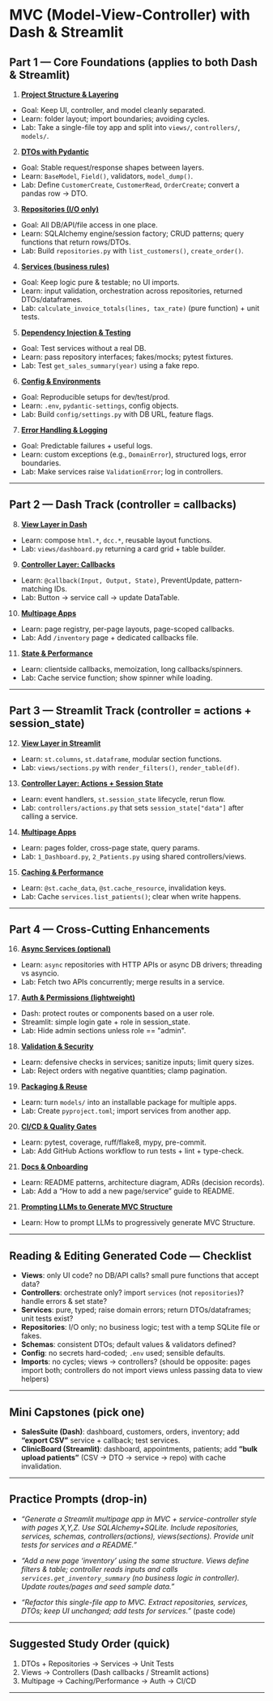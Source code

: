 # **MVC (Model-View-Controller) with Dash & Streamlit**

## Part 1 — Core Foundations (applies to both Dash & Streamlit)

1. [**Project Structure & Layering**](https://github.com/fromsantanu/LLM-Based-Agentic-Systems/blob/main/MVCServices/p01.md)

* Goal: Keep UI, controller, and model cleanly separated.
* Learn: folder layout; import boundaries; avoiding cycles.
* Lab: Take a single-file toy app and split into `views/`, `controllers/`, `models/`.

2. [**DTOs with Pydantic**](https://github.com/fromsantanu/LLM-Based-Agentic-Systems/blob/main/MVCServices/p02.md)

* Goal: Stable request/response shapes between layers.
* Learn: `BaseModel`, `Field()`, validators, `model_dump()`.
* Lab: Define `CustomerCreate`, `CustomerRead`, `OrderCreate`; convert a pandas row → DTO.

3. [**Repositories (I/O only)**](https://github.com/fromsantanu/LLM-Based-Agentic-Systems/blob/main/MVCServices/p03.md)

* Goal: All DB/API/file access in one place.
* Learn: SQLAlchemy engine/session factory; CRUD patterns; query functions that return rows/DTOs.
* Lab: Build `repositories.py` with `list_customers()`, `create_order()`.

4. [**Services (business rules)**](https://github.com/fromsantanu/LLM-Based-Agentic-Systems/blob/main/MVCServices/p04.md)

* Goal: Keep logic pure & testable; no UI imports.
* Learn: input validation, orchestration across repositories, returned DTOs/dataframes.
* Lab: `calculate_invoice_totals(lines, tax_rate)` (pure function) + unit tests.

5. [**Dependency Injection & Testing**](https://github.com/fromsantanu/LLM-Based-Agentic-Systems/blob/main/MVCServices/p05.md)

* Goal: Test services without a real DB.
* Learn: pass repository interfaces; fakes/mocks; pytest fixtures.
* Lab: Test `get_sales_summary(year)` using a fake repo.

6. [**Config & Environments**](https://github.com/fromsantanu/LLM-Based-Agentic-Systems/blob/main/MVCServices/p06.md)

* Goal: Reproducible setups for dev/test/prod.
* Learn: `.env`, `pydantic-settings`, config objects.
* Lab: Build `config/settings.py` with DB URL, feature flags.

7. [**Error Handling & Logging**](https://github.com/fromsantanu/LLM-Based-Agentic-Systems/blob/main/MVCServices/p07.md)

* Goal: Predictable failures + useful logs.
* Learn: custom exceptions (e.g., `DomainError`), structured logs, error boundaries.
* Lab: Make services raise `ValidationError`; log in controllers.

---

## Part 2 — Dash Track (controller = callbacks)

8. [**View Layer in Dash**](https://github.com/fromsantanu/LLM-Based-Agentic-Systems/blob/main/MVCServices/p08.md)

* Learn: compose `html.*`, `dcc.*`, reusable layout functions.
* Lab: `views/dashboard.py` returning a card grid + table builder.

9. [**Controller Layer: Callbacks**](https://github.com/fromsantanu/LLM-Based-Agentic-Systems/blob/main/MVCServices/p09.md)

* Learn: `@callback(Input, Output, State)`, PreventUpdate, pattern-matching IDs.
* Lab: Button → service call → update DataTable.

10. [**Multipage Apps**](https://github.com/fromsantanu/LLM-Based-Agentic-Systems/blob/main/MVCServices/p10.md)

* Learn: page registry, per-page layouts, page-scoped callbacks.
* Lab: Add `/inventory` page + dedicated callbacks file.

11. [**State & Performance**](https://github.com/fromsantanu/LLM-Based-Agentic-Systems/blob/main/MVCServices/p11.md)

* Learn: clientside callbacks, memoization, long callbacks/spinners.
* Lab: Cache service function; show spinner while loading.

---

## Part 3 — Streamlit Track (controller = actions + session_state)

12. [**View Layer in Streamlit**](https://github.com/fromsantanu/LLM-Based-Agentic-Systems/blob/main/MVCServices/p12.md)

* Learn: `st.columns`, `st.dataframe`, modular section functions.
* Lab: `views/sections.py` with `render_filters()`, `render_table(df)`.

13. [**Controller Layer: Actions + Session State**](https://github.com/fromsantanu/LLM-Based-Agentic-Systems/blob/main/MVCServices/p13.md)

* Learn: event handlers, `st.session_state` lifecycle, rerun flow.
* Lab: `controllers/actions.py` that sets `session_state["data"]` after calling a service.

14. [**Multipage Apps**](https://github.com/fromsantanu/LLM-Based-Agentic-Systems/blob/main/MVCServices/p14.md)

* Learn: pages folder, cross-page state, query params.
* Lab: `1_Dashboard.py`, `2_Patients.py` using shared controllers/views.

15. [**Caching & Performance**](https://github.com/fromsantanu/LLM-Based-Agentic-Systems/blob/main/MVCServices/p15.md)

* Learn: `@st.cache_data`, `@st.cache_resource`, invalidation keys.
* Lab: Cache `services.list_patients()`; clear when write happens.

---

## Part 4 — Cross-Cutting Enhancements

16. [**Async Services (optional)**](https://github.com/fromsantanu/LLM-Based-Agentic-Systems/blob/main/MVCServices/p16.md)

* Learn: `async` repositories with HTTP APIs or async DB drivers; threading vs asyncio.
* Lab: Fetch two APIs concurrently; merge results in a service.

17. [**Auth & Permissions (lightweight)**](https://github.com/fromsantanu/LLM-Based-Agentic-Systems/blob/main/MVCServices/p17.md)

* Dash: protect routes or components based on a user role.
* Streamlit: simple login gate + role in session_state.
* Lab: Hide admin sections unless role == "admin".

18. [**Validation & Security**](https://github.com/fromsantanu/LLM-Based-Agentic-Systems/blob/main/MVCServices/p18.md)

* Learn: defensive checks in services; sanitize inputs; limit query sizes.
* Lab: Reject orders with negative quantities; clamp pagination.

19. [**Packaging & Reuse**](https://github.com/fromsantanu/LLM-Based-Agentic-Systems/blob/main/MVCServices/p19.md)

* Learn: turn `models/` into an installable package for multiple apps.
* Lab: Create `pyproject.toml`; import services from another app.

20. [**CI/CD & Quality Gates**](https://github.com/fromsantanu/LLM-Based-Agentic-Systems/blob/main/MVCServices/p20.md)

* Learn: pytest, coverage, ruff/flake8, mypy, pre-commit.
* Lab: Add GitHub Actions workflow to run tests + lint + type-check.

21. [**Docs & Onboarding**](https://github.com/fromsantanu/LLM-Based-Agentic-Systems/blob/main/MVCServices/p21.md)

* Learn: README patterns, architecture diagram, ADRs (decision records).
* Lab: Add a “How to add a new page/service” guide to README.

21. [**Prompting LLMs to Generate MVC Structure**](https://github.com/fromsantanu/LLM-Based-Agentic-Systems/blob/main/MVCServices/p22.md)

* Learn: How to prompt LLMs to progressively generate MVC Structure.


---

## Reading & Editing Generated Code — Checklist

* **Views**: only UI code? no DB/API calls? small pure functions that accept data?
* **Controllers**: orchestrate only? import `services` (not `repositories`)? handle errors & set state?
* **Services**: pure, typed; raise domain errors; return DTOs/dataframes; unit tests exist?
* **Repositories**: I/O only; no business logic; test with a temp SQLite file or fakes.
* **Schemas**: consistent DTOs; default values & validators defined?
* **Config**: no secrets hard-coded; `.env` used; sensible defaults.
* **Imports**: no cycles; views → controllers? (should be opposite: pages import both; controllers do not import views unless passing data to view helpers)

---

## Mini Capstones (pick one)

* **SalesSuite (Dash)**: dashboard, customers, orders, inventory; add **“export CSV”** service + callback; test services.
* **ClinicBoard (Streamlit)**: dashboard, appointments, patients; add **“bulk upload patients”** (CSV → DTO → service → repo) with cache invalidation.

---

## Practice Prompts (drop-in)

* *“Generate a Streamlit multipage app in MVC + service-controller style with pages X,Y,Z. Use SQLAlchemy+SQLite. Include repositories, services, schemas, controllers(actions), views(sections). Provide unit tests for services and a README.”*

* *“Add a new page ‘inventory’ using the same structure. Views define filters & table; controller reads inputs and calls `services.get_inventory_summary` (no business logic in controller). Update routes/pages and seed sample data.”*

* *“Refactor this single-file app to MVC. Extract repositories, services, DTOs; keep UI unchanged; add tests for services.”* (paste code)

---

## Suggested Study Order (quick)

1. DTOs + Repositories → Services → Unit Tests
2. Views → Controllers (Dash callbacks / Streamlit actions)
3. Multipage → Caching/Performance → Auth → CI/CD

---

